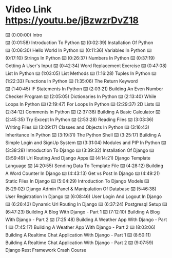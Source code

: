 #  Video Link https://youtu.be/jBzwzrDvZ18


⌨️ (0:00:00) Intro     
⌨️ (0:01:58) Introduction To Python
⌨️ (0:02:39) Installation Of Python                       
⌨️ (0:06:30) Hello World In Python
⌨️ (0:11:36) Variables In Python
⌨️ (0:17:10) Strings In Python
⌨️ (0:26:37) Numbers In Python
⌨️ (0:37:19) Getting A User's Input
⌨️ (0:42:34) Word Replacement Exercise
⌨️ (0:47:08) List In Python
⌨️ (1:03:05) List Methods
⌨️ (1:16:28) Tuples In Python
⌨️ (1:22:33) Functions In Python
⌨️ (1:35:06) The Return Keyword                     
⌨️ (1:40:45) IF Statements In Python
⌨️ (2:03:21) Building An Even Number Checker Program
⌨️ (2:05:05) Dictionaries In Python
⌨️ (2:13:40) While Loops In Python
⌨️ (2:19:47) For Loops In Python
⌨️ (2:29:37) 2D Lists
⌨️ (2:34:12) Comments In Python
⌨️ (2:37:38) Building A Basic Calculator
⌨️ (2:45:35) Try Except In Python
⌨️ (2:53:28) Reading Files
⌨️ (3:03:36) Writing Files
⌨️ (3:09:17) Classes and Objects In Python
⌨️ (3:16:43) Inheritance In Python
⌨️ (3:19:31) The Python Shell
⌨️ (3:25:17) Building A Simple Login and SignUp System
⌨️ (3:31:04) Modules and PIP In Python
⌨️ (3:38:28) Introduction To Django
⌨️ (3:39:32) Installation Of Django
⌨️ (3:59:49) Url Routing And Django Apps
⌨️ (4:14:21) Django Template Language
⌨️ (4:20:55) Sending Data To Template File
⌨️ (4:28:12) Building A Word Counter In Django
⌨️ (4:43:13) Get vs Post In Django
⌨️ (4:49:21) Static Files In Django
⌨️ (5:04:29) Introduction To Django Models
⌨️ (5:29:02) Django Admin Panel & Manipulation Of Database
⌨️ (5:46:38) User Registration In Django
⌨️ (6:08:46) User Login And Logout In Django
⌨️ (6:26:43) Dynamic Url Routing In Django
⌨️ (6:37:24) Postgresql Setup
⌨️ (6:47:23) Building A Blog With Django - Part 1
⌨️ (7:12:10) Building A Blog With Django - Part 2
⌨️ (7:25:48) Building A Weather App With Django - Part 1
⌨️ (7:45:17) Building A Weather App With Django - Part 2
⌨️ (8:03:06) Building A Realtime Chat Application With Django - Part 1
⌨️ (8:50:11) Building A Realtime Chat Application With Django - Part 2
⌨️ (9:07:59) Django Rest Framework Crash Course
